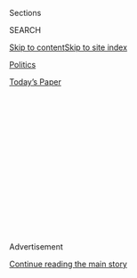 <div id="app">

<div>

<div>

<div>

<div class="NYTAppHideMasthead css-1q2w90k e1suatyy0">

<div class="section css-ui9rw0 e1suatyy2">

<div class="css-eph4ug er09x8g0">

<div class="css-6n7j50">

</div>

<span class="css-1dv1kvn">Sections</span>

<div class="css-10488qs">

<span class="css-1dv1kvn">SEARCH</span>

</div>

[Skip to content](#site-content)[Skip to site
index](#site-index)

</div>

<div id="masthead-section-label" class="css-1wr3we4 eaxe0e00">

[Politics](https://www.nytimes3xbfgragh.onion/section/politics)

</div>

<div class="css-10698na e1huz5gh0">

</div>

</div>

<div id="masthead-bar-one" class="section hasLinks css-15hmgas e1csuq9d3">

<div class="css-uqyvli e1csuq9d0">

</div>

<div class="css-1uqjmks e1csuq9d1">

</div>

<div class="css-9e9ivx">

[](https://myaccount.nytimes3xbfgragh.onion/auth/login?response_type=cookie&client_id=vi)

</div>

<div class="css-1bvtpon e1csuq9d2">

[Today’s
Paper](https://www.nytimes3xbfgragh.onion/section/todayspaper)

</div>

</div>

</div>

</div>

<div data-aria-hidden="false">

<div id="site-content" data-role="main">

<div>

<div class="css-1aor85t" style="opacity:0.000000001;z-index:-1;visibility:hidden">

<div class="css-1hqnpie">

<div class="css-epjblv">

<span class="css-17xtcya">[Politics](/section/politics)</span><span class="css-x15j1o">|</span><span class="css-fwqvlz">U.S.
to Expel Chinese Graduate Students With Ties to China’s Military
Schools</span>

</div>

<div class="css-k008qs">

<div class="css-1iwv8en">

<span class="css-18z7m18"></span>

<div>

</div>

</div>

<span class="css-1n6z4y">https://nyti.ms/2BaJxW3</span>

<div class="css-1705lsu">

<div class="css-4xjgmj">

<div class="css-4skfbu" data-role="toolbar" data-aria-label="Social Media Share buttons, Save button, and Comments Panel with current comment count" data-testid="share-tools">

  - 
  - 
  - 
  - 
    
    <div class="css-6n7j50">
    
    </div>

  - 
  - 

</div>

</div>

</div>

</div>

</div>

</div>

<div id="NYT_TOP_BANNER_REGION" class="css-13pd83m">

</div>

<div id="top-wrapper" class="css-1sy8kpn">

<div id="top-slug" class="css-l9onyx">

Advertisement

</div>

[Continue reading the main
story](#after-top)

<div class="ad top-wrapper" style="text-align:center;height:100%;display:block;min-height:250px">

<div id="top" class="place-ad" data-position="top" data-size-key="top">

</div>

</div>

<div id="after-top">

</div>

</div>

<div>

<div id="sponsor-wrapper" class="css-1hyfx7x">

<div id="sponsor-slug" class="css-19vbshk">

Supported by

</div>

[Continue reading the main
story](#after-sponsor)

<div id="sponsor" class="ad sponsor-wrapper" style="text-align:center;height:100%;display:block">

</div>

<div id="after-sponsor">

</div>

</div>

<div class="css-186x18t">

</div>

<div class="css-1vkm6nb ehdk2mb0">

# U.S. to Expel Chinese Graduate Students With Ties to China’s Military Schools

</div>

The move is the latest in the Trump administration’s efforts to impose
limits on Chinese students. But university officials say the government
is paranoid, and that the United States will lose out.

<div class="css-79elbk" data-testid="photoviewer-wrapper">

<div class="css-z3e15g" data-testid="photoviewer-wrapper-hidden">

</div>

<div class="css-1a48zt4 ehw59r15" data-testid="photoviewer-children">

![<span class="css-16f3y1r e13ogyst0" data-aria-hidden="true">People’s
Liberation Army soldiers marching on Wednesday at the entrance of the
Forbidden City in
Beijing.</span><span class="css-cnj6d5 e1z0qqy90" itemprop="copyrightHolder"><span class="css-1ly73wi e1tej78p0">Credit...</span><span><span>Noel
Celis/Agence France-Presse — Getty
Images</span></span></span>](https://static01.graylady3jvrrxbe.onion/images/2020/05/28/us/politics/28dc-trump-china/merlin_172874568_08e7913a-684b-4b5b-8d3d-8479a5ebc2aa-articleLarge.jpg?quality=75&auto=webp&disable=upscale)

</div>

</div>

<div class="css-18e8msd">

<div class="css-pdw9fk epjyd6m0">

<div class="css-1txwxcy ey68jwv0" data-aria-hidden="true">

[![Edward
Wong](https://static01.graylady3jvrrxbe.onion/images/2018/09/24/multimedia/author-edward-wong/author-edward-wong-thumbLarge-v5.png
"Edward Wong")](https://www.nytimes3xbfgragh.onion/by/edward-wong)[![Julian
E.
Barnes](https://static01.graylady3jvrrxbe.onion/images/2019/12/13/reader-center/author-julian-barnes/author-julian-barnes-thumbLarge.png
"Julian E. Barnes")](https://www.nytimes3xbfgragh.onion/by/julian-e-barnes)

</div>

<div class="css-1baulvz">

By [<span class="css-1baulvz" itemprop="name">Edward
Wong</span>](https://www.nytimes3xbfgragh.onion/by/edward-wong) and
[<span class="css-1baulvz last-byline" itemprop="name">Julian E.
Barnes</span>](https://www.nytimes3xbfgragh.onion/by/julian-e-barnes)

</div>

</div>

  - 
    
    <div class="css-ld3wwf e16638kd2">
    
    May 28,
    2020
    
    </div>

  - 
    
    <div class="css-4xjgmj">
    
    <div class="css-d8bdto" data-role="toolbar" data-aria-label="Social Media Share buttons, Save button, and Comments Panel with current comment count" data-testid="share-tools">
    
      - 
      - 
      - 
      - 
        
        <div class="css-6n7j50">
        
        </div>
    
      - 
      - 
    
    </div>
    
    </div>

</div>

<div class="css-mdjrty">

[阅读简体中文版](https://cn.nytimes3xbfgragh.onion/usa/20200529/china-hong-kong-trump-student-visas/ "Read in Simplified Chinese")[閱讀繁體中文版](https://cn.nytimes3xbfgragh.onion/usa/20200529/china-hong-kong-trump-student-visas/zh-hant/ "Read in Traditional Chinese")

</div>

</div>

<div class="section meteredContent css-1r7ky0e" name="articleBody" itemprop="articleBody">

<div class="css-1fanzo5 StoryBodyCompanionColumn">

<div class="css-53u6y8">

WASHINGTON — The Trump administration plans to cancel the visas of
thousands of [Chinese graduate
students](https://www.nytimes3xbfgragh.onion/2017/12/12/opinion/chinese-students-mental-health.html)
and researchers in the United States who have direct ties to
universities affiliated with the People’s Liberation Army, according to
American officials with knowledge of the discussions.

The plan would be the first designed to bar the access of a category of
Chinese students, who, over all, form the single largest foreign student
population in the United States.

It portends possible further educational restrictions, and the Chinese
government could retaliate by imposing its own visa or educational bans
on Americans. The two nations have already engaged in rounds of
retribution over policies involving trade, technology and media access,
and relations are at their [worst point in
decades](https://www.nytimes3xbfgragh.onion/2020/03/22/us/politics/coronavirus-us-china.html).

American officials [are discussing ways to punish
China](https://www.nytimes3xbfgragh.onion/2020/05/27/us/politics/china-hong-kong-pompeo-trade.html)
for its passage of a new national security law intended to enable
crackdowns in Hong Kong, but the plans to cancel student visas were
under consideration before the crisis over the law, which was announced
last week by Chinese officials. Secretary of State Mike Pompeo discussed
the visa plans with President Trump on Tuesday in a White House meeting.

</div>

</div>

<div class="css-1fanzo5 StoryBodyCompanionColumn">

<div class="css-53u6y8">

American universities are expected to push back against the
administration’s move. While international educational exchange is
prized for its intellectual value, many schools also rely on full
tuition payments from foreign students to help cover costs, especially
the large group of students from China.

Administrators and teachers have been briefed in recent years by the
F.B.I. and the Justice Department on [potential national security
threats](https://www.nytimes3xbfgragh.onion/2019/11/04/health/china-nih-scientists.html)
posed by Chinese students, especially ones working in the sciences. But
the university employees are wary of a possible new [“red
scare”](https://www.nytimes3xbfgragh.onion/2019/07/20/us/politics/china-red-scare-washington.html)
that targets students of a specific national background and that could
contribute to [anti-Asian
racism](https://www.nytimes3xbfgragh.onion/2020/03/23/us/chinese-coronavirus-racist-attacks.html).

Many of them argue that they have effective security protocols in place,
and that having Chinese students be exposed to the liberalizing effects
of Western institutions outweighs the risks. Moreover, they say, the
Chinese students are experts in their subject fields and bolster
American research efforts.

Chinese students and researchers say growing scrutiny from the American
government and new official limits on visas would [create biases against
them](https://www.nytimes3xbfgragh.onion/2018/07/25/us/politics/visa-restrictions-chinese-students.html),
including when they apply for jobs or grants.

The visa cancellation could affect at least 3,000 students, according to
some official estimates. That is a tiny percentage of the approximately
360,000 Chinese students in the United States. But some of those
affected might be working on important research projects.

</div>

</div>

<div class="css-1fanzo5 StoryBodyCompanionColumn">

<div class="css-53u6y8">

The move is certain to ignite public debate. Officials acknowledged
there was no direct evidence that pointed to [wrongdoing by the
students](https://theintercept.com/2020/02/02/fbi-chinese-scientists-surveillance/)
who are about to lose their visas. Instead, suspicions by American
officials center on the Chinese universities at which the students
trained as undergraduates.

“In China, much more of society is government-controlled or
government-affiliated,” said [Frank
Wu](https://queenseagle.com/all/queens-college-new-president-frank-wu),
a law professor who is the incoming president of Queens College. “You
can’t function there or have partners from there if you aren’t
comfortable with how the system is set up.”

“Targeting only some potential professors, scholars, students and
visitors from China is a lower level of stereotyping than banning all,”
he added. “But it is still selective, based on national origin.”

The State Department and the National Security Council both declined to
comment.

American officials who defend the visa cancellation said the ties to the
Chinese military at those schools go far deeper than mere campus
recruiting. Instead, in many cases, the Chinese government plays a role
in selecting which students from the schools with ties to the military
can study abroad, one official said. In some cases, students who are
allowed to go overseas are expected to collect information as a
condition of having their tuition paid, the official said, declining to
reveal specific intelligence on the matter.

Officials did not provide the list of affected schools, but the People’s
Liberation Army has ties to military institutions and defense research
schools, [as well as to seven more traditional
universities](https://www.aspi.org.au/report/china-defence-universities-tracker),
many of them prestigious colleges in China with well-funded science and
technology programs.

The F.B.I. and the Justice Department have long viewed the
military-affiliated schools as a particular problem, believing military
officials train some of the graduates in basic espionage techniques and
compel them to gather and transmit information to Chinese officers.

While some government officials emphasize the intelligence threat posed
by students from military-affiliated universities, others see those
Chinese citizens as potential recruits for American spy agencies.
Preventing the students from coming to the United States may make it
more difficult for the agencies to recruit assets inside the Chinese
military.

</div>

</div>

<div class="css-1fanzo5 StoryBodyCompanionColumn">

<div class="css-53u6y8">

After completing their graduate work, some students land jobs at
prominent technology companies in the United States. That has made some
current and former American officials wary that the employees could
engage in industrial espionage.

Last year, Senator Richard M. Burr, Republican of North Carolina, who
was then the chairman of the Intelligence Committee, [predicted the
administration would cut the number of
visas](https://www.nytimes3xbfgragh.onion/2019/02/06/us/politics/richard-burr-china-huawei-5g.html)
going to Chinese students, citing the threat of technology theft.

Senator Marco Rubio, Republican of Florida, who now leads the committee,
has sent letters to universities in his state warning about ties to the
Chinese government.

Mr. Rubio has been pushing schools to cut relations with China’s
[Thousand Talents
program](https://www.nytimes3xbfgragh.onion/2020/02/06/us/chinas-lavish-funds-lured-us-scientists-what-did-it-get-in-return.html),
which has provided [funding for American
researchers](https://www.nytimes3xbfgragh.onion/2020/02/06/us/chinas-lavish-funds-lured-us-scientists-what-did-it-get-in-return.html)
— including Charles M. Lieber, the chairman of Harvard University’s
chemistry and chemical biology department, who was
[arrested](https://www.nytimes3xbfgragh.onion/2020/01/28/us/charles-lieber-harvard.html)
by the F.B.I. in January on charges of concealing his financial
relationship with the Chinese government.

Asked about the Trump administration’s move to cancel the visas of some
Chinese students studying in the United States, Mr. Rubio said he
supported “a targeted approach” to make it more difficult for the
Chinese Communist Party to exploit the openness of American schools to
advance their own military and intelligence abilities.

“The Chinese government too often entraps its own people into service”
to the Communist Party and its objectives “in exchange for an education
in the U.S.,” Mr. Rubio said, adding that “higher education institutions
in America need to be fully aware of this counterintelligence threat.”

Other Republican lawmakers [proposed
legislation](https://www.cotton.senate.gov/?p=press_release&id=1371) on
Wednesday to bar any Chinese citizen from getting a visa for graduate or
postgraduate study in science or technology.

</div>

</div>

<div class="css-1fanzo5 StoryBodyCompanionColumn">

<div class="css-53u6y8">

Trump administration officials have discussed restricting Chinese
student visas over the past three years, current and former officials
said.

In 2018, the State Department [began
limiting](https://www.nytimes3xbfgragh.onion/2018/07/25/us/politics/visa-restrictions-chinese-students.html)
the length of visas to one year, with an option for renewal, for Chinese
graduate students working in fields deemed sensitive. Two officials said
targeting graduates of the military-linked schools gathered steam after
the [F.B.I. announced in
January](https://www.fbi.gov/wanted/counterintelligence/yanqing-ye) that
it was seeking a Boston University student who had hidden her
affiliation with the People’s Liberation Army when applying for a visa.

F.B.I. officials said the student, Yanqing Ye, had studied at the
National University of Defense Technology in China and was commissioned
as a lieutenant before enrolling in Boston University’s department of
physics, chemistry and biomedical engineering from October 2017 to April
2019.

While in Boston, Lieutenant Ye continued to get assignments from the
Chinese military, including “conducting research, assessing United
States military websites and sending United States documents and
information to China,” according to the F.B.I. wanted poster.

The [Justice Department
charged](https://www.justice.gov/opa/pr/harvard-university-professor-and-two-chinese-nationals-charged-three-separate-china-related)
Lieutenant Ye, who is believed to be in China, with acting as a foreign
agent, visa fraud and false statements.

The vigorous interagency debate over the move to cancel visas has lasted
about six months, with science and technology officials generally
opposing the action and national security officials supporting it.

The Australian Strategic Policy Institute, a think tank, has researched
the Chinese military-affiliated universities, and that has influenced
thinking in the American government. A 2018 report called [“Picking
Flowers, Making
Honey”](https://www.aspi.org.au/report/picking-flowers-making-honey)
said China was sending students from those universities to Western
universities to try to build up its own military technology.

</div>

</div>

<div class="css-1fanzo5 StoryBodyCompanionColumn">

<div class="css-53u6y8">

The study suggested that the graduates were targeting the so-called Five
Eyes countries that share intelligence: the United States, Canada,
Britain, New Zealand and Australia. In many cases, the report said,
students hid their military affiliations while seeking work in fields
with defense applications, like hypersonics.

Under the current Chinese government, Beijing has aggressively tried to
combine military and civilian work on important technology, said
American officials and outside researchers. That often includes tapping
the expertise of civilian companies and universities.

“To some degree, U.S. concerns are driven by the assessment that Chinese
companies and universities seem unlikely to refuse outright or could be
compelled to work with the military, whereas their American counterparts
often appear more resistant to working on military research,” Elsa B.
Kania, an adjunct senior fellow at the Center for a New American
Security, [wrote in a
report](https://www.cnas.org/publications/commentary/in-military-civil-fusion-china-is-learning-lessons-from-the-united-states-and-starting-to-innovate)
last August.

“It is also striking at the same time that some of China’s leading
technology companies appear to be less directly engaged in supporting
defense initiatives than might be expected relative to their American
counterparts,” she added.

United States officials said the fusion policy also entailed sending
military-trained students to American universities to try to gain access
to technological know-how that would be valuable to China and its
defense industry.

The Chinese military has strong ties to a number of schools with an
overt military bent, according to the Australian think tank.

Less obvious to the casual observer are the more traditional
universities with longstanding ties to the military.

</div>

</div>

<div class="css-1fanzo5 StoryBodyCompanionColumn">

<div class="css-53u6y8">

According to [the policy
institute](https://www.aspi.org.au/report/china-defence-universities-tracker)
and American officials, those are Northwestern Polytechnical University,
Harbin Engineering University, Beijing Institute of Technology, Harbin
Institute of Technology, Beihang University, Nanjing University of
Aeronautics and Astronautics, and Nanjing University of Science and
Technology.

Keith Bradsher contributed reporting from Beijing.

</div>

</div>

<div>

</div>

</div>

<div>

</div>

<div>

</div>

<div>

</div>

<div>

<div id="bottom-wrapper" class="css-1ede5it">

<div id="bottom-slug" class="css-l9onyx">

Advertisement

</div>

[Continue reading the main
story](#after-bottom)

<div id="bottom" class="ad bottom-wrapper" style="text-align:center;height:100%;display:block;min-height:90px">

</div>

<div id="after-bottom">

</div>

</div>

</div>

</div>

</div>

## Site Index

<div>

</div>

## Site Information Navigation

  - [© <span>2020</span> <span>The New York Times
    Company</span>](https://help.nytimes3xbfgragh.onion/hc/en-us/articles/115014792127-Copyright-notice)

<!-- end list -->

  - [NYTCo](https://www.nytco.com/)
  - [Contact
    Us](https://help.nytimes3xbfgragh.onion/hc/en-us/articles/115015385887-Contact-Us)
  - [Work with us](https://www.nytco.com/careers/)
  - [Advertise](https://nytmediakit.com/)
  - [T Brand Studio](http://www.tbrandstudio.com/)
  - [Your Ad
    Choices](https://www.nytimes3xbfgragh.onion/privacy/cookie-policy#how-do-i-manage-trackers)
  - [Privacy](https://www.nytimes3xbfgragh.onion/privacy)
  - [Terms of
    Service](https://help.nytimes3xbfgragh.onion/hc/en-us/articles/115014893428-Terms-of-service)
  - [Terms of
    Sale](https://help.nytimes3xbfgragh.onion/hc/en-us/articles/115014893968-Terms-of-sale)
  - [Site
    Map](https://spiderbites.nytimes3xbfgragh.onion)
  - [Help](https://help.nytimes3xbfgragh.onion/hc/en-us)
  - [Subscriptions](https://www.nytimes3xbfgragh.onion/subscription?campaignId=37WXW)

</div>

</div>

</div>

</div>
